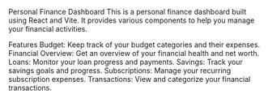 
Personal Finance Dashboard
This is a personal finance dashboard built using React and Vite. It provides various components to help you manage your financial activities.

Features
Budget: Keep track of your budget categories and their expenses.
Financial Overview: Get an overview of your financial health and net worth.
Loans: Monitor your loan progress and payments.
Savings: Track your savings goals and progress.
Subscriptions: Manage your recurring subscription expenses.
Transactions: View and categorize your financial transactions.
